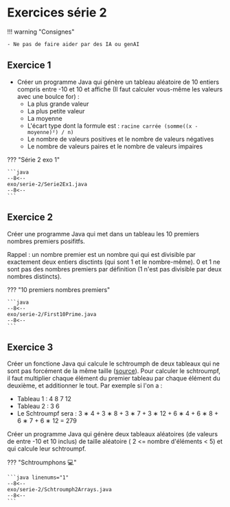 # Exercices série 2

!!! warning "Consignes"

    - Ne pas de faire aider par des IA ou genAI

## Exercice 1

- Créer un programme Java qui génère un tableau aléatoire de 10 entiers compris entre -10 et 10 et affiche (Il faut calculer vous-même les valeurs avec une boulce for) :
  - La plus grande valeur
  - La plus petite valeur
  - La moyenne
  - L'écart type dont la formule est : `racine carrée (somme((x - moyenne)²) / n)`
  - Le nombre de valeurs positives et le nombre de valeurs négatives
  - Le nombre de valeurs paires et le nombre de valeurs impaires

??? "Série 2 exo 1"

    ```java
    --8<--
    exo/serie-2/Serie2Ex1.java
    --8<--
    ```

## Exercice 2

Créer une programme Java qui met dans un tableau les 10 premiers nombres premiers posifitfs.

Rappel : un nombre premier est un nombre qui qui est divisible par exactement deux entiers disctints (qui sont 1 et le nombre-même). 0 et 1 ne sont pas des nombres premiers par définition (1 n'est pas divisible par deux nombres distincts).

??? "10 premiers nombres premiers"

    ```java
    --8<--
    exo/serie-2/First10Prime.java
    --8<--
    ```

## Exercice 3

Créer un fonctione Java qui calcule le schtroumph de deux tableaux qui ne sont pas forcément de la même taille ([source](https://laure.gonnord.org/pro/teaching/AlgoProg1011_IMA/quick1_2010_corr.pdf)). Pour calculer le schtroumpf, il faut multiplier chaque élément du premier tableau par chaque élément du deuxième, et additionner le tout. Par exemple si l'on a :

- Tableau 1 : 4 8 7 12
- Tableau 2 : 3 6
- Le Schtroumpf sera : 3 ∗ 4 + 3 ∗ 8 + 3 ∗ 7 + 3 ∗ 12 + 6 ∗ 4 + 6 ∗ 8 + 6 ∗ 7 + 6 ∗ 12 = 279

Créer un programme Java qui génère deux tableaux aléatoires (de valeurs de entre -10 et 10 inclus) de taille aléatoire ( 2 <= nombre d'éléments < 5) et qui calcule leur schtroumpf.

??? "Schtroumphons 💻"

    ```java linenums="1"
    --8<--
    exo/serie-2/Schtroumph2Arrays.java
    --8<--
    ```

